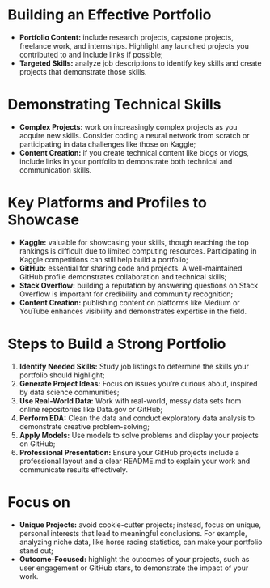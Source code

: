 # Building an Effective Portfolio

 - **Portfolio Content:** include research projects, capstone projects, freelance work, and internships. Highlight any launched projects you contributed to and include links if possible;
 - **Targeted Skills:** analyze job descriptions to identify key skills and create projects that demonstrate those skills.

# Demonstrating Technical Skills

 - **Complex Projects:** work on increasingly complex projects as you acquire new skills. Consider coding a neural network from scratch or participating in data challenges like those on Kaggle;
 - **Content Creation:** if you create technical content like blogs or vlogs, include links in your portfolio to demonstrate both technical and communication skills.

# Key Platforms and Profiles to Showcase

 - **Kaggle:** valuable for showcasing your skills, though reaching the top rankings is difficult due to limited computing resources. Participating in Kaggle competitions can still help build a portfolio;
 - **GitHub:** essential for sharing code and projects. A well-maintained GitHub profile demonstrates collaboration and technical skills;
 - **Stack Overflow:** building a reputation by answering questions on Stack Overflow is important for credibility and community recognition;
 - **Content Creation:** publishing content on platforms like Medium or YouTube enhances visibility and demonstrates expertise in the field.

# Steps to Build a Strong Portfolio

 1. **Identify Needed Skills:** Study job listings to determine the skills your portfolio should highlight;
 2. **Generate Project Ideas:** Focus on issues you’re curious about, inspired by data science communities;
 3. **Use Real-World Data:** Work with real-world, messy data sets from online repositories like Data.gov or GitHub;
 4. **Perform EDA:** Clean the data and conduct exploratory data analysis to demonstrate creative problem-solving;
 5. **Apply Models:** Use models to solve problems and display your projects on GitHub;
 6. **Professional Presentation:** Ensure your GitHub projects include a professional layout and a clear README.md to explain your work and communicate results effectively.

# Focus on

 - **Unique Projects:** avoid cookie-cutter projects; instead, focus on unique, personal interests that lead to meaningful conclusions. For example, analyzing niche data, like horse racing statistics, can make your portfolio stand out;
 - **Outcome-Focused:** highlight the outcomes of your projects, such as user engagement or GitHub stars, to demonstrate the impact of your work.
